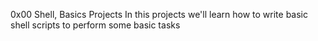 0x00 Shell, Basics Projects
In this projects we'll learn how to write basic shell scripts to perform some basic tasks
